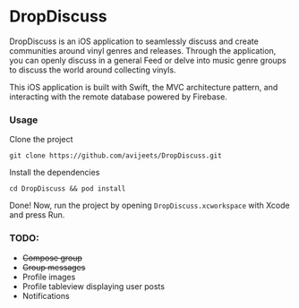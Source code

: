 # DropDiscuss

DropDiscuss is an iOS application to seamlessly discuss and create communities around vinyl genres and releases. Through the application, you can openly discuss in a general Feed or delve into music genre groups to discuss the world around collecting vinyls. 

This iOS application is built with Swift, the MVC architecture pattern, and interacting with the remote database powered by Firebase. 

### Usage

Clone the project

```
git clone https://github.com/avijeets/DropDiscuss.git
```

Install the dependencies

```
cd DropDiscuss && pod install
```

Done! Now, run the project by opening `DropDiscuss.xcworkspace` with Xcode and press Run.

### TODO:

* ~~Compose group~~
* ~~Group messages~~
* Profile images
* Profile tableview displaying user posts
* Notifications
